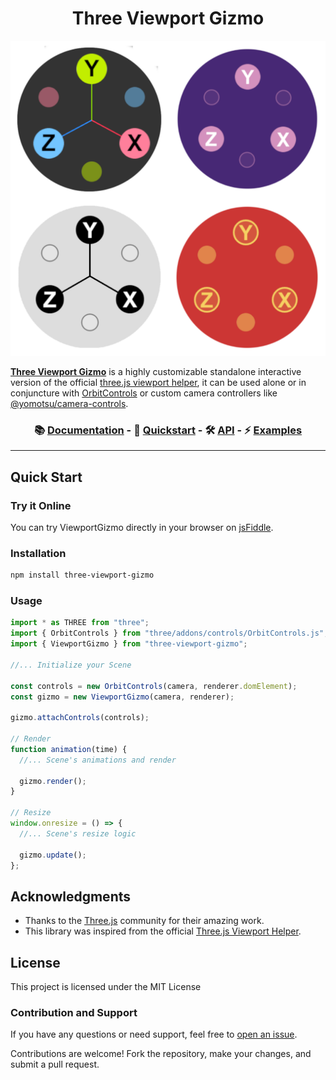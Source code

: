 <h1 align="center">Three Viewport Gizmo</h1>

<p align="center">
  <a href="https://fennec-hub.github.io/three-viewport-gizmo/">
  <img src="./live/public/three-viewport-gizmo.png" width="524"/>
  </a>
</p>

<a href="https://fennec-hub.github.io/three-viewport-gizmo/">**Three Viewport Gizmo**</a> is a highly customizable standalone interactive version of the official [three.js viewport helper](https://github.com/mrdoob/three.js/blob/dev/examples/jsm/helpers/ViewHelper.js), it can be used alone or in conjuncture with [OrbitControls](https://threejs.org/docs/#examples/en/controls/OrbitControls) or custom camera controllers like [@yomotsu/camera-controls](https://github.com/yomotsu/camera-controls).

<h3 align="center">
  📚 <a href="https://fennec-hub.github.io/three-viewport-gizmo/">Documentation</a> -
  🚀 <a href="https://fennec-hub.github.io/three-viewport-gizmo/quickstart">Quickstart</a> -
  🛠️ <a href="https://fennec-hub.github.io/three-viewport-gizmo/api ">API</a> -
  ⚡️ <a href="https://fennec-hub.github.io/three-viewport-gizmo/examples/orbit-controls">Examples</a>
</h3>

---

## Quick Start

### Try it Online

You can try ViewportGizmo directly in your browser on [jsFiddle](https://jsfiddle.net/okycht2b/).

### Installation

```sh
npm install three-viewport-gizmo
```

### Usage

```js
import * as THREE from "three";
import { OrbitControls } from "three/addons/controls/OrbitControls.js";
import { ViewportGizmo } from "three-viewport-gizmo";

//... Initialize your Scene

const controls = new OrbitControls(camera, renderer.domElement);
const gizmo = new ViewportGizmo(camera, renderer);

gizmo.attachControls(controls);

// Render
function animation(time) {
  //... Scene's animations and render

  gizmo.render();
}

// Resize
window.onresize = () => {
  //... Scene's resize logic

  gizmo.update();
};
```

## Acknowledgments

- Thanks to the [Three.js](https://threejs.org/) community for their amazing work.
- This library was inspired from the official [Three.js Viewport Helper](https://github.com/mrdoob/three.js/blob/dev/examples/jsm/helpers/ViewHelper.js).

## License

This project is licensed under the MIT License

### Contribution and Support

If you have any questions or need support, feel free to [open an issue](https://github.com/Fennec-hub//three-viewport-gizmo/issues).

Contributions are welcome! Fork the repository, make your changes, and submit a pull request.
